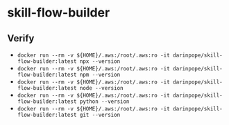 # skill-flow-builder

## Verify
* `docker run --rm -v ${HOME}/.aws:/root/.aws:ro -it darinpope/skill-flow-builder:latest npx --version`
* `docker run --rm -v ${HOME}/.aws:/root/.aws:ro -it darinpope/skill-flow-builder:latest npm --version`
* `docker run --rm -v ${HOME}/.aws:/root/.aws:ro -it darinpope/skill-flow-builder:latest node --version`
* `docker run --rm -v ${HOME}/.aws:/root/.aws:ro -it darinpope/skill-flow-builder:latest python --version`
* `docker run --rm -v ${HOME}/.aws:/root/.aws:ro -it darinpope/skill-flow-builder:latest git --version`